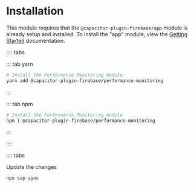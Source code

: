 # Installation

This module requires that the `@capacitor-plugin-firebase/app` module is already setup and installed. To install the "app" module, view the
[Getting Started](/) documentation.

:::: tabs
 
::: tab yarn
```bash
# Install the Performance Monitoring module
yarn add @capacitor-plugin-firebase/performance-monitoring

```
:::
 
 
::: tab npm
```bash
# Install the Performance Monitoring module
npm i @capacitor-plugin-firebase/performance-monitoring

```
:::
 
::::

:::: tabs
 
Update the changes
```bash
npx cap sync
```